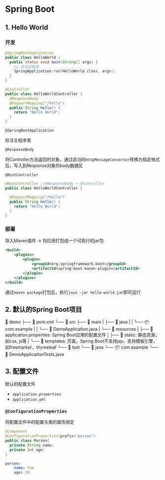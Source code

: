 # Spring Boot

## 1. Hello World

### 开发

```java
@SpringBootApplication
public class HelloWorld {
  public static void main(String[] args) {
    // 启动主程序
    SpringApplication.run(HelloWorld.class, args);
  }
}
```

```java
@Controller
public class HelloWorldController {
  @ResponseBody
  @RequestMapping("/hello")
  public String hello() {
    return "Hello World";
  }
}
```

`@SpringBootApplication` 

标注主程序类

`@ResponseBody`

将Controller方法返回的对象，通过适当的`HttpMessageConverter`转换为指定格式后，写入到Response对象的body数据区



`@RestController`

```java
@RestController //@ResponseBody + @Controller
public class HelloWorldController {

  @RequestMapping("/hello")
  public String hello() {
    return "Hello World";
  }
}
```



### 部署

导入Maven插件 -> 将应用打包成一个可执行的jar包

```xml
<build>
    <plugins>
        <plugin>
            <groupId>org.springframework.boot</groupId>
            <artifactId>spring-boot-maven-plugin</artifactId>
        </plugin>
    </plugins>
</build>
```

通过`maven package`打包后，执行`java -jar hello-world.jar`即可运行

## 2. 默认的Spring Boot项目

 📁 demo
├── 📄 pom.xml
└── 📁 src
    ├── 📁 main
     |   ├── 📁 java
     |    |   └── 📦 com.example
     |    |       └── 📄 DemoApplication.java
     |   └── 📁 resources
     |       ├── 📄 application.properties: Spring Boot应用的配置文件
     |       ├── 📁 static: 静态资源，如css, js等
     |       └── 📁 templates: 页面，Spring Boot不支持jsp，支持模板引擎，如freemarker，thymeleaf
    └── 📁 test
        └── 📁 java
            └── 📦 com.example
                 └── 📄 DemoApplicationTests.java

## 3. 配置文件

默认的配置文件

- `application.properties`
- `application.yml`



### `@ConfigurationProperties`

将配置文件中的配置与类的属性绑定

```java
@Component
@ConfigurationProperties(prefix="person")
public class Person{
  private String name;
  private int age;
}
```

```yaml
person:
	name: Tom
	age: 29
```

